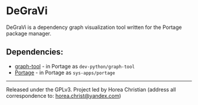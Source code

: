 # DeGraVi

DeGraVi is a dependency graph visualization tool written for the Portage package manager.

## Dependencies:

* [graph-tool](https://github.com/count0/graph-tool) - in Portage as `dev-python/graph-tool`
* [Portage](https://github.com/gentoo/portage) - in Portage as `sys-apps/portage`

---
Released under the GPLv3.
Project led by Horea Christian (address all correspondence to: horea.christ@yandex.com)
